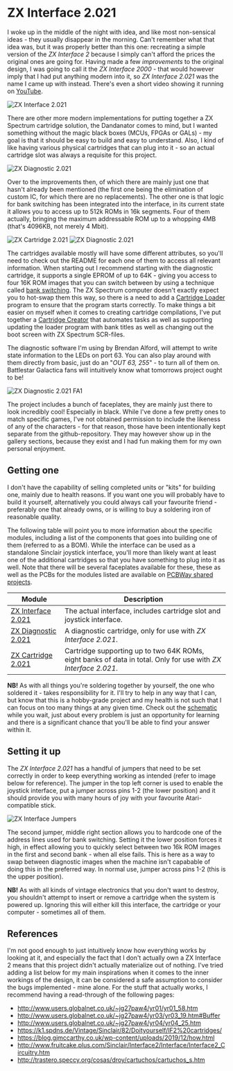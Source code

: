# ZX Interface 2.021
I woke up in the middle of the night with idea, and like most non-sensical ideas - they usually disappear in the morning. Can't remember what that idea was, but it was properly better than this one: recreating a simple version of the *ZX Interface 2* because I simply can't afford the prices the original ones are going for. Having made a few *improvements* to the original design, I was going to call it the *ZX Interface 2000* - that would however imply that I had put anything modern into it, so *ZX Interface 2.021* was the name I came up with instead. There's even a short video showing it running on [YouTube](https://youtu.be/rGyqisjjOV8).

![ZX Interface 2.021](https://github.com/tebl/ZX-Interface-2.021/raw/main/gallery/2021-04-01%2015.55.49.jpg)

There are other more modern implementations for putting together a ZX Spectrum cartridge solution, the Dandanator comes to mind, but I wanted something without the magic black boxes (MCUs, FPGAs or GALs) - my goal is that it should be easy to build and easy to understand. Also, I kind of like having various physical cartridges that can plug into it - so an actual cartridge slot was always a requisite for this project. 

![ZX Diagnostic 2.021](https://github.com/tebl/ZX-Interface-2.021/raw/main/gallery/2021-04-01%2002.16.15.jpg)

Over to the improvements then, of which there are mainly just one that hasn't already been mentioned (the first one being the elimination of custom IC, for which there are no replacements). The other one is that logic for bank switching has been integrated into the interface, in its current state it allows you to access up to 512k ROMs in 16k segments. Four of them actually, bringing the maximum addressable ROM up to a whopping 4MB (that's 4096KB, not merely 4 Mbit).

![ZX Cartridge 2.021](https://github.com/tebl/ZX-Interface-2.021/raw/main/gallery/build_cartridge_004.jpg)
![ZX Diagnostic 2.021](https://github.com/tebl/ZX-Interface-2.021/raw/main/gallery/build_diagnostic_007.jpg)

The cartridges available mostly will have some different attributes, so you'll need to check out the README for each one of them to access all relevant information. When starting out I recommend starting with the diagnostic cartridge, it supports a single EPROM of up to 64K - giving you access to four 16K ROM images that you can switch between by using a technique called [bank switching](https://github.com/tebl/ZX-Interface-2.021/blob/main/documentation/bank_switching.md). The ZX Spectrum computer doesn't exactly expect you to hot-swap them this way, so there is a need to add a [Cartridge Loader](https://github.com/tebl/ZX-Interface-2.021/tree/main/software/cartridge_loader) program to ensure that the program starts correctly. To make things a bit easier on myself when it comes to creating cartridge compilations, I've put together a [Cartridge Creator](https://github.com/tebl/ZX-Interface-2.021/tree/main/software/cartridge_creator) that automates tasks as well as supporting updating the loader program with bank titles as well as changing out the boot screen with ZX Spectrum SCR-files.

The diagnostic software I'm using by Brendan Alford, will attempt to write state information to the LEDs on port 63. You can also play around with them directly from basic, just do an "*OUT 63, 255*" - to turn all of them on. Battlestar Galactica fans will intuitively know what tomorrows project ought to be!

![ZX Diagnostic 2.021 FA1](https://github.com/tebl/ZX-Interface-2.021/raw/main/gallery/build_diagnostic_008.jpg)

The project includes a bunch of faceplates, they are mainly just there to look incredibly cool! Especially in black. While I've done a few pretty ones to match specific games, I've not obtained permission to include the likeness of any of the characters - for that reason, those have been intentionally kept separate from the github-repository. They may however show up in the gallery sections, because they exist and I had fun making them for my own personal enjoyment.

## Getting one
I don't have the capability of selling completed units or "kits" for building one, mainly due to health reasons. If you want one you will probably have to build it yourself, alternatively you could always call your favourite friend - preferably one that already owns, or is willing to buy a soldering iron of reasonable quality.

The following table will point you to more information about the specific modules, including a list of the components that goes into building one of them (referred to as a BOM). While the interface can be used as a standalone Sinclair joystick interface, you'll more than likely want at least one of the additional cartridges so that you have something to plug into it as well. Note that there will be several faceplates available for these, these as well as the PCBs for the modules listed are available on [PCBWay shared projects](https://www.pcbway.com/project/shareproject/?tag=ZX%20Interface%202.021).

| Module                      | Description                       |
| --------------------------- | --------------------------------- |
| [ZX Interface 2.021](https://github.com/tebl/ZX-Interface-2.021/tree/main/ZX%20Interface%202021) | The actual interface, includes cartridge slot and joystick interface.
| [ZX Diagnostic 2.021](https://github.com/tebl/ZX-Interface-2.021/tree/main/ZX%20Diagnostic%202021) | A diagnostic cartridge, only for use with *ZX Interface 2.021*.
| [ZX Cartridge 2.021](https://github.com/tebl/ZX-Interface-2.021/tree/main/ZX%20Cartridge%202021) | Cartridge supporting up to two 64K ROMs, eight banks of data in total. Only for use with *ZX Interface 2.021*.

**NB!** As with all things you're soldering together by yourself, the one who soldered it - takes responsibility for it. I'll try to help in any way that I can, but know that this is a hobby-grade project and my health is not such that I can focus on too many things at any given time. Check out the [schematic](https://github.com/tebl/ZX-Interface-2.021/tree/main/documentation/schematic) while you wait, just about every problem is just an opportunity for learning and there is a significant chance that you'll be able to find your answer within it.

## Setting it up
The *ZX Interface 2.021* has a handful of jumpers that need to be set correctly in order to keep everything working as intended (refer to image below for reference). The jumper in the top left corner is used to enable the joystick interface, put a jumper across pins 1-2 (the lower position) and it should provide you with many hours of joy with your favourite Atari-compatible stick.

![ZX Interface Jumpers](https://github.com/tebl/ZX-Interface-2.021/raw/main/gallery/build_010.jpg)

The second jumper, middle right section allows you to hardcode one of the address lines used for bank switching. Setting it the lower position forces it high, in effect allowing you to quickly select between two 16k ROM images in the first and second bank - when all else fails. This is here as a way to swap between diagnostic images when the machine isn't capabable of doing this in the preferred way. In normal use, jumper across pins 1-2 (this is the upper position).

**NB!** As with all kinds of vintage electronics that you don't want to destroy, you shouldn't attempt to insert or remove a cartridge when the system is powered up. Ignoring this will either kill this interface, the cartridge or your computer - sometimes all of them.

## References
I'm not good enough to just intuitively know how everything works by looking at it, and especially the fact that I don't actually own a ZX Interface 2 means that this project didn't actually materialize out of nothing. I've tried adding a list below for my main inspirations when it comes to the inner workings of the design, it can be considered a safe assumption to consider the bugs implemented - mine alone. For the stuff that actually works, I recommend having a read-through of the following pages:

* http://www.users.globalnet.co.uk/~jg27paw4/yr01/yr01_58.htm
* http://www.users.globalnet.co.uk/~jg27paw4/yr03/yr03_19.htm#Buffer
* http://www.users.globalnet.co.uk/~jg27paw4/yr04/yr04_25.htm
* https://k1.spdns.de/Vintage/Sinclair/82/Doityourself/IF2%20cartridges/
* https://blog.gjmccarthy.co.uk/wp-content/uploads/2019/12/how.html
* http://www.fruitcake.plus.com/Sinclair/Interface2/Interface/Interface2_Circuitry.htm
* http://trastero.speccy.org/cosas/droy/cartuchos/cartuchos_s.htm